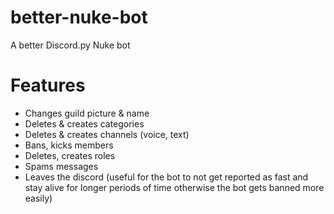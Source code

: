# better-nuke-bot
A better Discord.py Nuke bot

# Features
- Changes guild picture & name
- Deletes & creates categories
- Deletes & creates channels (voice, text)
- Bans, kicks members
- Deletes, creates roles
- Spams messages
- Leaves the discord (useful for the bot to not get reported as fast and stay alive for longer periods of time otherwise the bot gets banned more easily)
